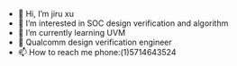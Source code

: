 - 👋 Hi, I’m jiru xu
- 👀 I’m interested in SOC design verification and algorithm
- 🌱 I’m currently learning UVM
- 💞️ Qualcomm design verification engineer
- 📫 How to reach me phone:(1)5714643524

<!---
jiru1997/jiru1997 is a ✨ special ✨ repository because its `README.md` (this file) appears on your GitHub profile.
You can click the Preview link to take a look at your changes.
--->
